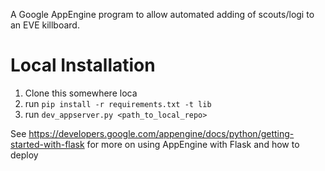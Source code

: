 A Google AppEngine program to allow automated adding of scouts/logi to an EVE
killboard.

Local Installation
===================
1. Clone this somewhere loca
1. run `pip install -r requirements.txt -t lib`
1. run `dev_appserver.py <path_to_local_repo>`

See https://developers.google.com/appengine/docs/python/getting-started-with-flask
for more on using AppEngine with Flask and how to deploy

